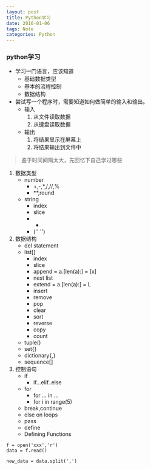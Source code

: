 ```yaml
---
layout: post
title: Python学习
date: 2016-01-06
tags: Note
categories: Python
---
```


### python学习
- 学习一门语言，应该知道
    - 基础数据类型
    - 基本的流程控制
    - 数据结构
- 尝试写一个程序时，需要知道如何做简单的输入和输出。
    - 输入
        1. 从文件读取数据
        2. 从键盘读取数据
    - 输出
        1. 将结果显示在屏幕上
        2. 将结果输出到文件中

> 鉴于时间间隔太大，先回忆下自己学过哪些

1. 数据类型
    - number
        - +,-,*,/,//,%
        - **,round
    - string
        - index
        - slice
        - +
        - ('' '')
2. 数据结构
    - del statement
    - list[]
        - index
        - slice
        - append = a.[len(a):] = [x]
        - nest list
        - extend = a.[len(a):] = L
        - insert
        - remove
        - pop
        - clear
        - sort
        - reverse
        - copy
        - count
    - tuple()
    - set{}
    - dictionary{,}
    - sequence[]
3. 控制语句
    - if
        - if...elif..else
    - for
        - for ... in ...
        - for i in range(5)
    - break,continue
    - else on loops
    - pass
    - define
    - Defining Functions


```
f = open('xxx','r')
data = f.read()

new_data = data.split(',')
```
